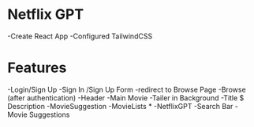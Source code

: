 # Netflix GPT

-Create React App
-Configured TailwindCSS


# Features
-Login/Sign Up
        -Sign In /Sign Up Form
        -redirect to Browse Page
-Browse (after authentication)
    -Header
    -Main Movie
        -Tailer in Background
        -Title $ Description
        -MovieSuggestion
            -MovieLists * 
-NetflixGPT
    -Search Bar
    -Movie Suggestions